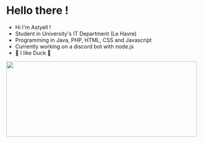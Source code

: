 # Hello there !

- Hi I'm Astyell !
- Student in University's IT Department (Le Havre)
- Programming in Java, PHP, HTML, CSS and Javascript
- Currently working on a discord bot with node.js
- 🦆 I like Duck 🦆

<div>
  <img height="200" width="100%" src="https://github-readme-stats.vercel.app/api/top-langs?username=astyell&layout=compact&langs_count=8&theme=radical" />
</div>
